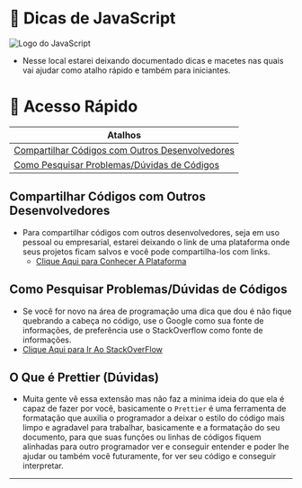 # 🤞 Dicas de JavaScript

<img src="https://res.cloudinary.com/practicaldev/image/fetch/s--ohpJlve1--/c_imagga_scale,f_auto,fl_progressive,h_420,q_auto,w_1000/https://res.cloudinary.com/drquzbncy/image/upload/v1586605549/javascript_banner_sxve2l.jpg" alt="Logo do JavaScript"></img>

- Nesse local estarei deixando documentado dicas e macetes nas quais vai ajudar como atalho rápido e também para iniciantes.

# 📖 Acesso Rápido

| Atalhos                                                                                             |
| --------------------------------------------------------------------------------------------------- |
| [Compartilhar Códigos com Outros Desenvolvedores](#compartilhar-códigos-com-outros-desenvolvedores) |
| [Como Pesquisar Problemas/Dúvidas de Códigos](#como-pesquisar-problemasdúvidas-de-códigos)          |

## Compartilhar Códigos com Outros Desenvolvedores
- Para compartilhar códigos com outros desenvolvedores, seja em uso pessoal ou empresarial, estarei deixando o link de uma plataforma onde seus projetos ficam salvos e você pode compartilha-los com links.
  - [Clique Aqui para Conhecer A Plataforma](https://jsbin.com/?html,output)

## Como Pesquisar Problemas/Dúvidas de Códigos
  - Se você for novo na área de programação uma dica que dou é não fique quebrando a cabeça no código, use o Google como sua fonte de informações, de preferência use o StackOverflow como fonte de informações.
  - [Clique Aqui para Ir Ao StackOverFlow](https://stackoverflow.com/)
  

## O Que é Prettier (Dúvidas)
  - Muita gente vê essa extensão mas não faz a minima ideia do que ela é capaz de fazer por você, basicamente o `Prettier` é uma ferramenta de formatação que auxilia o programador a deixar o estilo do código mais limpo e agradavel para trabalhar, basicamente e a formatação do seu documento, para que suas funções ou linhas de códigos fiquem alinhadas para outro programador ver e conseguir entender e poder lhe ajudar ou também você futuramente, for ver seu código e conseguir interpretar.

---